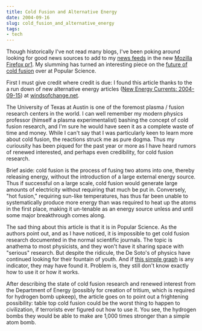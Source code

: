 ```yaml
---
title: Cold Fusion and Alternative Energy
date: 2004-09-16
slug: cold_fusion_and_alternative_energy
tags:
- tech
---
```


Though historically I've not read many blogs, I've been poking around looking
for good news sources to add to my [news
feeds](http://www.mozilla.org/products/firefox/live-bookmarks.html) in the new [Mozilla Firefox pr1](http://www.mozilla.org/).
My slumming has turned an interesting piece on the [future
of cold fusion](http://popularmechanics.com/science/research/2004/8/dangerous_science/print.phtml) over at Popular Science.

<!-- truncate -->

First I must give credit where credit is due: I found this article thanks to the
a run down of new alternative energy articles ([New Energy Currents:
2004-09-15](http://windsofchange.net/archives/005514.php)) at [windsofchange.net](http://wwww.windsofchange.net).

The University of Texas at Austin is one of the foremost plasma / fusion
research centers in the world. I can well remember my modern physics professor
(himself a plasma experimentalist) bashing the concept of cold fusion research,
and I'm sure he would have seen it as a complete waste of time and money. While
I can't say that I was particularly keen to learn more about cold fusion, the
reactions struck me as pure dogma. Thus my curiousity has been piqued for the
past year or more as I have heard rumors of renewed interested, and perhaps even
credibility, for cold fusion research.

Brief aside: cold fusion is the process of fusing two atoms into one, thereby
releasing energy, without the introduction of a large external energy source.
Thus if successful on a large scale, cold fusion would generate large amounts of
electricity without requiring that much be put in. Conversely, "hot fusion,"
requiring sun-like temperatures, has thus far been unable to systematically
produce more energy than was required to heat up the atoms in the first place,
making it un-tenable as an energy source unless and until some major
breakthrough comes along.

The sad thing about this article is that it is in Popular Science. As the
authors point out, and as I have noticed, it is impossible to get cold fusion
research documented in the normal scientific journals. The topic is anathema to
most physicists, and they won't have it sharing space with "serious" research.
But despite the ridicule, the De Soto's of physics have continued looking for
their fountain of youth. And if [this
simple graph](http://popularmechanics.com/science/research/2004/8/dangerous_science/images/sb_lg_sb2-1-lg.jpg) is any indicator, they may have found it. Problem is, they
still don't know exactly how to use it or how it works.

After describing the state of cold fusion research and renewed interest from the
Department of Energy (possibly for creation of tritium, which is required for
hydrogen bomb upkeep), the article goes on to point out a frightening
possibility: table top cold fusion could be the worst thing to happen to
civilization, if terrorists ever figured out how to use it. You see, the
hydrogen bombs they would be able to make are 1,000 times stronger than a simple
atom bomb.
